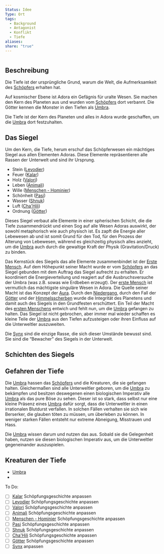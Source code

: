 ```yaml
---
Status: Idee
Type: Ort
tags:
  - Background
  - Antagonist
  - Konflikt
  - Tiefe
aliases: 
share: "true"
---
```



```table-of-contents
```
## Beschreibung

Die Tiefe ist der ursprüngliche Grund, warum die Welt, die Aufmerksamkeit des [Schöpfers](../../../../Sch%C3%B6pferwesen.md) erhalten hat. 

Auf kosmischer Ebene ist Adora ein Gefägnis für uralte Wesen. Sie machen den Kern des Planeten aus und wurden vom [Schöpfers](../../../../Sch%C3%B6pferwesen.md) dort verbannt. Die Götter kennen die Monster in den Tiefen als [Umbra](../../Gefahren/Feinde%20der%20G%C3%B6tter/Die%20Umbra/Umbra.md). 

Die Tiefe ist der Kern des Planeten und alles in Adora wurde geschaffen, um die [Umbra](../../Gefahren/Feinde%20der%20G%C3%B6tter/Die%20Umbra/Umbra.md) dort festzuhalten. 


## Das Siegel

Um den Kern, die Tiefe, herum erschuf das Schöpferwesen ein mächtiges Siegel aus allen Elementen Adoras. Diese Elemente repräsentieren alle Rassen der Unterwelt und sind ihr Ursprung. 
- Stein ([Levodier](../../../../Levodier.md))
- Feuer ([Kalar](../../../../Kalar.md))
- Holz ([Valori](../../../../Valori.md))
- Leben ([Animali](../../../../Animali.md))
- Wille ([Menschen - Hominier](../../../../Menschen%20-%20Hominier.md))
- Schönheit ([Pasi](../../../../Pasi.md))
- Wasser ([Shnuk](../../../../Shnuk.md))
- Luft ([Cha'Hili](../../../../Cha'Hili.md))
- Ordnung ([Götter](../../../../G%C3%B6tter.md))

Dieses Siegel verbaut alle Elemente in einer spherischen Schicht, die die Tiefe zusammendrückt und einen Sog auf alle Wesen Adoras auswirkt, der sowohl metaphorisch wie auch physisch ist. Es zapft die Energie aller Lebewesen ab und ist somit Grund für den Tod, für den Prozess der Alterung von Lebewesen, während es gleichzeitig physisch alles anzieht, um die [Umbra](../../Gefahren/Feinde%20der%20G%C3%B6tter/Die%20Umbra/Umbra.md) auch durch die gewaltige Kraft der Physik (Gravitation/Druck) zu binden. 

Das Kernstück des Siegels das alle Elemente zusammenbindet ist der [Erste Mensch](../../../../Erste%20Mensch.md). Auf dem Höhepunkt seiner Macht wurde er vom [Schöpfers](../../../../Sch%C3%B6pferwesen.md) an das Siegel gebunden mit dem Auftrag das Siegel aufrecht zu erhalten. Er koordiniert die Energieverteilung und reagiert auf die Ausbruchsversuche der Umbra (was z.B. sowas wie Erdbeben erzeugt). Der [erste Mensch](../../../../Erste%20Mensch.md) ist vermutlich das mächtigste singuläre Wesen in Adora. Die Quelle seiner Macht ist das Konzept der [Aura](../../../../Aura.md). Durch den [Niedergang](../../Geschichte%20von%20Adora/Der%20Niedergang.md), durch den Fall der [Götter](../../../../G%C3%B6tter.md) und der [Himmelsscherben](../../../../Himmelsscherben.md) wurde die Integrität des Planetens und damit auch des Siegels in den Grundfesten erschüttert. Ein Teil der Macht des [ersten Menschens](../../../../Erste%20Mensch.md) entwich und fehlt nun, um die [Umbra](../../Gefahren/Feinde%20der%20G%C3%B6tter/Die%20Umbra/Umbra.md) gefangen zu halten. Das Siegel ist nicht gebrochen, aber immer mal wieder schaffen es kleine Teile der [Umbra](../../Gefahren/Feinde%20der%20G%C3%B6tter/Die%20Umbra/Umbra.md) aus den Tiefen aufzusteigen oder ihren Einfluss auf die Unterweltler auszuweiten. 

Die [Synx](../../../../Synx.md) sind die einzige Rasse, die sich dieser Umstände bewusst sind. Sie sind die “Bewacher” des Siegels in der Unterwelt. 


## Schichten des Siegels



## Gefahren der Tiefe

Die [Umbra](../../Gefahren/Feinde%20der%20G%C3%B6tter/Die%20Umbra/Umbra.md) hassen das [Schöpfers](../../../../Sch%C3%B6pferwesen.md) und die Kreaturen, die sie gefangen halten. Gleichermaßen sind alle Unterweltler geboren, um die [Umbra](../../Gefahren/Feinde%20der%20G%C3%B6tter/Die%20Umbra/Umbra.md) zu bekämpfen und besitzen deswegenen einen biologischen Imperativ alle [Umbra](../../Gefahren/Feinde%20der%20G%C3%B6tter/Die%20Umbra/Umbra.md) als das pure Böse zu sehen. Dieser ist so stark, dass selbst nur eine kleine Präsenz eines [Umbra](../../Gefahren/Feinde%20der%20G%C3%B6tter/Die%20Umbra/Umbra.md) dafür sorgt, dass die Unterweltler in einen irrationalen Blutdurst verfallen. In solchen Fällen verhalten sie sich wie Berserker, die glauben töten zu müssen, um überleben zu können. In weniger starken Fällen entsteht nur extreme Abneigung, Misstrauen und Hass. 

Die [Umbra](../../Gefahren/Feinde%20der%20G%C3%B6tter/Die%20Umbra/Umbra.md) wissen darum und nutzen das aus. Sobald sie die Gelegenheit haben, nutzen sie diesen biologischen Imperativ aus, um die Unterweltler gegeneinander auszuspielen. 


## Kreaturen der Tiefe

- [Umbra](../../Gefahren/Feinde%20der%20G%C3%B6tter/Die%20Umbra/Umbra.md)
- 




To Do:
- [ ] [Kalar](../../../../Kalar.md) Schöpfungsgeschichte anpassen 
- [ ] [Levodier](../../../../Levodier.md) Schöpfungsgeschichte anpassen
- [ ] [Valori](../../../../Valori.md) Schöpfungsgeschichte anpassen 
- [ ] [Animali](../../../../Animali.md) Schöpfungsgeschichte anpassen 
- [ ] [Menschen - Hominier](../../../../Menschen%20-%20Hominier.md) Schöpfungsgeschichte anpassen 
- [ ] [Pasi](../../../../Pasi.md) Schöpfungsgeschichte anpassen 
- [ ] [Shnuk](../../../../Shnuk.md) Schöpfungsgeschichte anpassen 
- [ ] [Cha'Hili](../../../../Cha'Hili.md) Schöpfungsgeschichte anpassen 
- [ ] [Götter](../../../../G%C3%B6tter.md) Schöpfungsgeschichte anpassen 
- [ ] [Synx](../../../../Synx.md) anpassen